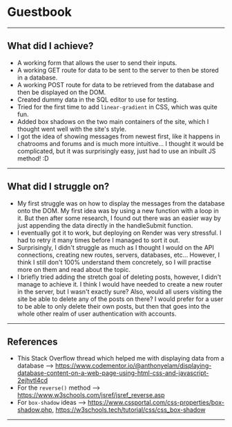 # Guestbook
---

## What did I achieve?
- A working form that allows the user to send their inputs.
- A working GET route for data to be sent to the server to then be stored in a database.
- A working POST route for data to be retrieved from the database and then be displayed on the DOM.
- Created dummy data in the SQL editor to use for testing.
- Tried for the first time to add ```linear-gradient``` in CSS, which was quite fun.
- Added box shadows on the two main containers of the site, which I thought went well with the site's style.
- I got the idea of showing messages from newest first, like it happens in chatrooms and forums and is much more intuitive... I thought it would be complicated, but it was surprisingly easy, just had to use an inbuilt JS method! :D

---

## What did I struggle on?
- My first struggle was on how to display the messages from the database onto the DOM. My first idea was by using a new function with a loop in it. But then after some research, I found out there was an easier way by just appending the data directly in the handleSubmit function.
- I eventually got it to work, but deploying on Render was very stressful. I had to retry it many times before I managed to sort it out.
- Surprisingly, I didn't struggle as much as I thought I would on the API connections, creating new routes, servers, databases, etc... However, I think I still don't 100% understand them concretely, so I will practise more on them and read about the topic.
- I briefly tried adding the stretch goal of deleting posts, however, I didn't manage to achieve it. I think I would have needed to create a new router in the server, but I wasn't exactly sure? Also, would all users visiting the site be able to delete any of the posts on there? I would prefer for a user to be able to only delete their own posts, but then that goes into the whole other realm of user authentication with accounts. 

---

## References
- This Stack Overflow thread which helped me with displaying data from a database --> https://www.codementor.io/@anthonyelam/displaying-database-content-on-a-web-page-using-html-css-and-javascript-2ejhvtl4cd
- For the ```reverse()``` method --> https://www.w3schools.com/jsref/jsref_reverse.asp
- For ```box-shadow``` ideas --> https://www.cssportal.com/css-properties/box-shadow.php, https://w3schools.tech/tutorial/css/css_box-shadow


---

